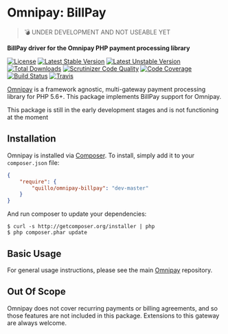 # Omnipay: BillPay

> :bomb: UNDER DEVELOPMENT AND NOT USEABLE YET

**BillPay driver for the Omnipay PHP payment processing library**

[![License](https://poser.pugx.org/quillo/omnipay-billpay/license)](https://packagist.org/packages/quillo/omnipay-billpay)
[![Latest Stable Version](https://poser.pugx.org/quillo/omnipay-billpay/v/stable)](https://packagist.org/packages/quillo/omnipay-billpay)
[![Latest Unstable Version](https://poser.pugx.org/quillo/omnipay-billpay/v/unstable)](https://packagist.org/packages/quillo/omnipay-billpay)
[![Total Downloads](https://poser.pugx.org/quillo/omnipay-billpay/downloads)](https://packagist.org/packages/quillo/omnipay-billpay)
[![Scrutinizer Code Quality](https://scrutinizer-ci.com/g/Quillo/omnipay-billpay/badges/quality-score.png?b=master)](https://scrutinizer-ci.com/g/Quillo/omnipay-billpay/?branch=master)
[![Code Coverage](https://scrutinizer-ci.com/g/Quillo/omnipay-billpay/badges/coverage.png?b=master)](https://scrutinizer-ci.com/g/Quillo/omnipay-billpay/?branch=master)
[![Build Status](https://scrutinizer-ci.com/g/Quillo/omnipay-billpay/badges/build.png?b=master)](https://scrutinizer-ci.com/g/Quillo/omnipay-billpay/build-status/master)
[![Travis](https://img.shields.io/travis/Quillo/omnipay-billpay.svg?style=flat-square)](https://travis-ci.org/Quillo/omnipay-billpay)

[Omnipay](https://github.com/thephpleague/omnipay) is a framework agnostic, multi-gateway payment
processing library for PHP 5.6+. This package implements BillPay support for Omnipay.


This package is still in the early development stages and is not functioning at the moment 

## Installation

Omnipay is installed via [Composer](http://getcomposer.org/). To install, simply add it
to your `composer.json` file:

```json
{
    "require": {
        "quillo/omnipay-billpay": "dev-master"
    }
}
```

And run composer to update your dependencies:

    $ curl -s http://getcomposer.org/installer | php
    $ php composer.phar update

## Basic Usage

For general usage instructions, please see the main [Omnipay](https://github.com/thephpleague/omnipay)
repository.

## Out Of Scope

Omnipay does not cover recurring payments or billing agreements, and so those features are not included in this package. Extensions to this gateway are always welcome. 
